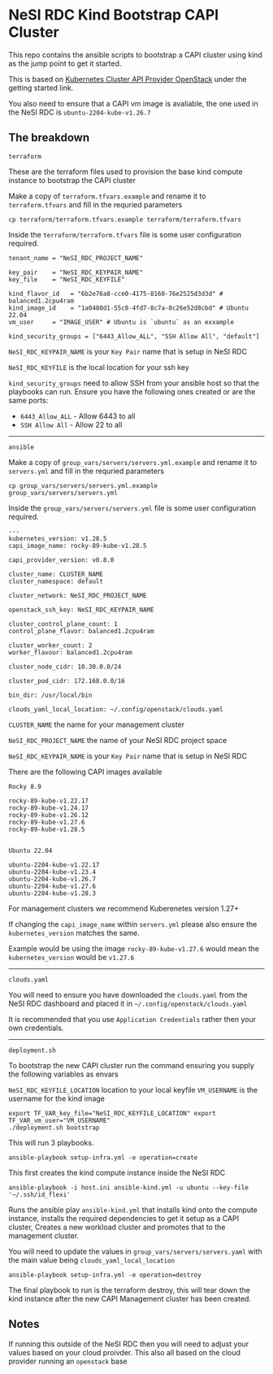 # NeSI RDC Kind Bootstrap CAPI Cluster

This repo contains the ansible scripts to bootstrap a CAPI cluster using kind as the jump point to get it started.

This is based on [Kubernetes Cluster API Provider OpenStack](https://cluster-api-openstack.sigs.k8s.io/) under the getting started link.

You also need to ensure that a CAPI vm image is avaliable, the one used in the NeSI RDC is `ubuntu-2204-kube-v1.26.7`

## The breakdown

`terraform`

These are the terraform files used to provision the base kind compute instance to bootstrap the CAPI cluster

Make a copy of `terraform.tfvars.example` and rename it to `terraform.tfvars` and fill in the requried parameters

``` { .sh }
cp terraform/terraform.tfvars.example terraform/terraform.tfvars
```

Inside the `terraform/terraform.tfvars` file is some user configuration required.

``` { .sh }
tenant_name = "NeSI_RDC_PROJECT_NAME"

key_pair    = "NeSI_RDC_KEYPAIR_NAME"
key_file    = "NeSI_RDC_KEYFILE"

kind_flavor_id   = "6b2e76a8-cce0-4175-8160-76e2525d3d3d" # balanced1.2cpu4ram
kind_image_id    = "1a0480d1-55c8-4fd7-8c7a-8c26e52d8cbd" # Ubuntu 22.04
vm_user     = "IMAGE_USER" # Ubuntu is `ubuntu` as an exxample

kind_security_groups = ["6443_Allow_ALL", "SSH Allow All", "default"]
```

`NeSI_RDC_KEYPAIR_NAME` is your `Key Pair` name that is setup in NeSI RDC

`NeSI_RDC_KEYFILE` is the local location for your ssh key

`kind_security_groups` need to allow SSH from your ansible host so that the playbooks can run. Ensure you have the following ones created or are the same ports:

- `6443_Allow_ALL` - Allow 6443 to all
- `SSH Allow All` - Allow 22 to all

---

`ansible`

Make a copy of `group_vars/servers/servers.yml.example` and rename it to `servers.yml` and fill in the requried parameters

``` { .sh }
cp group_vars/servers/servers.yml.example group_vars/servers/servers.yml
```

Inside the `group_vars/servers/servers.yml` file is some user configuration required.

``` { .sh }
---
kubernetes_version: v1.28.5
capi_image_name: rocky-89-kube-v1.28.5

capi_provider_version: v0.8.0

cluster_name: CLUSTER_NAME
cluster_namespace: default

cluster_network: NeSI_RDC_PROJECT_NAME

openstack_ssh_key: NeSI_RDC_KEYPAIR_NAME

cluster_control_plane_count: 1
control_plane_flavor: balanced1.2cpu4ram

cluster_worker_count: 2
worker_flavour: balanced1.2cpu4ram

cluster_node_cidr: 10.30.0.0/24

cluster_pod_cidr: 172.168.0.0/16

bin_dir: /usr/local/bin

clouds_yaml_local_location: ~/.config/openstack/clouds.yaml
```

`CLUSTER_NAME` the name for your management cluster

`NeSI_RDC_PROJECT_NAME` the name of your NeSI RDC project space

`NeSI_RDC_KEYPAIR_NAME` is your `Key Pair` name that is setup in NeSI RDC

There are the following CAPI images available

``` { .sh }
Rocky 8.9

rocky-89-kube-v1.22.17
rocky-89-kube-v1.24.17
rocky-89-kube-v1.26.12
rocky-89-kube-v1.27.6
rocky-89-kube-v1.28.5


Ubuntu 22.04

ubuntu-2204-kube-v1.22.17
ubuntu-2204-kube-v1.23.4
ubuntu-2204-kube-v1.26.7
ubuntu-2204-kube-v1.27.6
ubuntu-2204-kube-v1.28.3
```

For management clusters we recommend Kuberenetes version 1.27+

If changing the `capi_image_name` within `servers.yml` please also ensure the `kubernetes_version` matches the same.

Example would be using the image `rocky-89-kube-v1.27.6` would mean the `kubernetes_version` would be `v1.27.6`

---

`clouds.yaml`

You will need to ensure you have downloaded the `clouds.yaml` from the NeSI RDC dashboard and placed it in `~/.config/openstack/clouds.yaml`

It is recommended that you use `Application Credentials` rather then your own credentials.

---

`deployment.sh`

To bootstrap the new CAPI cluster run the command ensuring you supply the following variables as envars

`NeSI_RDC_KEYFILE_LOCATION` location to your local keyfile
`VM_USERNAME` is the username for the kind image

``` { .sh }
export TF_VAR_key_file="NeSI_RDC_KEYFILE_LOCATION" export TF_VAR_vm_user="VM_USERNAME"
./deployment.sh bootstrap
```

This will run 3 playbooks.

`ansible-playbook setup-infra.yml -e operation=create`

This first creates the kind compute instance inside the NeSI RDC

`ansible-playbook -i host.ini ansible-kind.yml -u ubuntu --key-file '~/.ssh/id_flexi'`

Runs the ansible play `ansible-kind.yml` that installs kind onto the compute instance, installs the required dependencies to get it setup as a CAPI cluster, Creates a new workload cluster and promotes that to the management cluster.

You will need to update the values in `group_vars/servers/servers.yaml` with the main value being `clouds_yaml_local_location`

`ansible-playbook setup-infra.yml -e operation=destroy`

The final playbook to run is the terraform destroy, this will tear down the kind instance after the new CAPI Management cluster has been created.

## Notes

If running this outside of the NeSI RDC then you will need to adjust your values based on your cloud proivder. This also all based on the cloud provider running an `openstack` base
